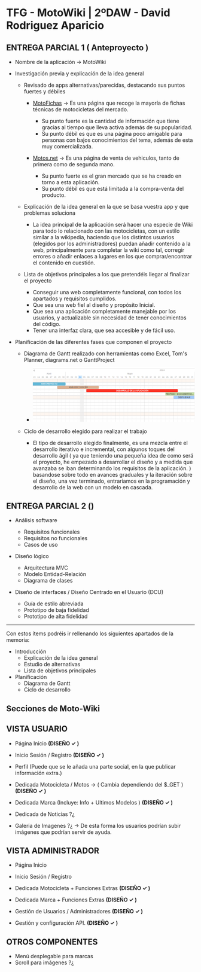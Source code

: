 
# TFG - MotoWiki | 2ºDAW - David Rodriguez Aparicio


## ENTREGA PARCIAL 1 ( Anteproyecto )

- Nombre de la aplicación -> MotoWiki
  
- Investigación previa y explicación de la idea general
    
    - Revisado de apps alternativas/parecidas, destacando sus puntos fuertes y débiles
        -  [MotoFichas](https://www.motofichas.com/) -> Es una página que recoge la mayoría de fichas técnicas de motocicletas del mercado.
           - Su punto fuerte es la cantidad de información que tiene gracias al tiempo que lleva activa además de su popularidad.
           - Su punto débil es que es una página poco amigable para personas con bajos conocimientos del tema, además de esta muy comercializada.

        -  [Motos.net](https://motos.coches.net/) -> Es una página de venta de vehiculos, tanto de primera como de segunda mano.
           -  Su punto fuerte es el gran mercado que se ha creado en torno a esta aplicación.
           -  Su punto débil es que está limitada a la compra-venta del producto.
    
    - Explicación de la idea general en la que se basa vuestra app y que problemas soluciona
        -  La idea principal de la aplicación  será hacer una especie de Wiki para todo lo relacionado con las motocicletas, con un estilo similar a la wikipedia, haciendo que los distintos usuarios (elegidos por los administradores) puedan añadir contenido a la web, principalmente para completar la wiki como tal, corregir errores o añadir enlaces a lugares en los que comprar/encontrar el contenido en cuestión.
    
    
    - Lista de objetivos principales a los que pretendéis llegar al finalizar el proyecto
        - Conseguir una web completamente funcional, con todos los apartados y requisitos cumplidos.
        - Que sea una web fiel al diseño y propósito Inicial.
        - Que sea una aplicación completamente manejable por los usuarios, y actualizable sin necesidad de tener conocimientos del código.
        - Tener una interfaz clara, que sea accesible y de fácil uso.
  

- Planificación de las diferentes fases que componen el proyecto
    - Diagrama de Gantt realizado con herramientas como Excel, Tom's Planner, diagrams.net o GanttProject
        - ![diagramaGant](./Planificacion/Diagrama%20Gant.png)
    
    - Ciclo de desarrollo elegido para realizar el trabajo
        - El tipo de desarrollo elegido finalmente, es una mezcla entre el desarrollo iterativo e incremental, con algunos toques del desarrollo ágil ( ya que teniendo una pequeña idea de como será el proyecto, he empezado a desarrollar el diseño y a medida que avanzaba se iban determinando los requisitos de la aplicación. ) basandose sobre todo en avances graduales y la iteración sobre el diseño, una vez terminado, entrariamos en la programación y desarrollo de la web con un modelo en cascada.
  
    
  

## ENTREGA PARCIAL 2 ()

- Análisis software
    - Requisitos funcionales 
    - Requisitos no funcionales
    - Casos de uso
  

- Diseño lógico
    - Arquitectura MVC
    - Modelo Entidad-Relación
    - Diagrama de clases
  
  
- Diseño de interfaces / Diseño Centrado en el Usuario (DCU)
    - Guía de estilo abreviada
    - Prototipo de baja fidelidad
    - Prototipo de alta fidelidad


-------------------------------------------------------------------------------

Con estos ítems podréis ir rellenando los siguientes apartados de la memoria:
- Introducción
    - Explicación de la idea general
    - Estudio de alternativas
    - Lista de objetivos principales
- Planificación
    - Diagrama de Gantt
    - Ciclo de desarrollo




  




## Secciones de Moto-Wiki

## VISTA USUARIO

- Página Inicio  **(DISEÑO ✓ )**

- Inicio Sesión / Registro **(DISEÑO ✓ )**

- Perfil (Puede que se le añada una parte social, en la que publicar información extra.)

- Dedicada Motocicleta / Motos -> ( Cambia dependiendo del $_GET ) **(DISEÑO ✓ )**

- Dedicada Marca (Incluye: Info + Ultimos Modelos ) **(DISEÑO ✓ )**
  
- Dedicada de Noticias ?¿
  
- Galeria de Imagenes ?¿ -> De esta forma los usuarios podrían subir imágenes que podrían servir de ayuda.

<!-- Habra mucho juego con las consultas SQL para las busquedas. -->

## VISTA ADMINISTRADOR

- Página Inicio

- Inicio Sesión / Registro 

- Dedicada Motocicleta + Funciones Extras **(DISEÑO ✓ )**
  
- Dedicada Marca + Funciones Extras **(DISEÑO ✓ )**

- Gestión de Usuarios / Administradores **(DISEÑO ✓ )**

- Gestión y configuración API. **(DISEÑO ✓ )**


## OTROS COMPONENTES 

- Menú desplegable para marcas 
- Scroll para imágenes ?¿